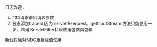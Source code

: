 日志改造，

1. http请求输出请求参数
2. 日志添加traceId
因为 servletReequest。getInputStream 方法只能使用一次，顾用 ServletFilter拦截使用包装类包装

新线程徐对MDC重新赋值使用